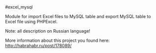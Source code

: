 #excel_mysql

Module for import Excel files to MySQL table and export MySQL table to Excel file using PHPExcel.

Note: all description on Russian language!

More information about this project you found here: http://habrahabr.ru/post/178089/